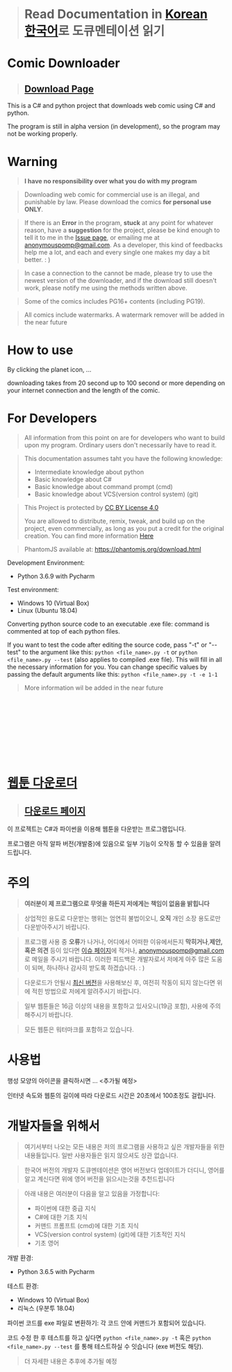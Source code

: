 ># Read Documentation in [Korean](#웹툰-다운로더)<br>[한국어](#웹툰-다운로더)로 도큐멘테이션 읽기

# Comic Downloader

> ## [Download Page](https://github.com/AnonymousPomp/Comic-Downloader/releases/)

This is a C# and python project that downloads web comic using C# and python.

The program is still in alpha version (in development), so the program may not be working properly.

# Warning
>**I have no responsibility over what you do with my program**

>Downloading web comic for commercial use is an illegal, and punishable by law. Please download the comics **for personal use ONLY**.

>If there is an **Error** in the program, **stuck** at any point for whatever reason, have a **suggestion** for the project, please be kind enough to tell it to me in the [Issue page](https://github.com/AnonymousPomp/Comic-Downloader/issues), or emailing me at <anonymouspomp@gmail.com>. As a developer, this kind of  feedbacks help me a lot, and each and every single one makes my day a bit better. : )

>In case a connection to the cannot be made, please try to use the newest version of the downloader, and if the download still doesn't work, please notify me using the methods written above.

>Some of the comics includes PG16+ contents (including PG19).

>All comics include watermarks. A watermark remover will be added in the near future

# How to use
By clicking the planet icon, ...

downloading takes from 20 second up to 100 second or more depending on your internet connection and the length of the comic.

# For Developers
>All information from this point on are for developers who want to build upon my program. Ordinary users don't necessarily have to read it.

>This documentation assumes taht you have the following knowledge:
>- Intermediate knowledge about python
>- Basic knowledge about C#
>- Basic knowledge about command prompt (cmd)
>- Basic knowledge about VCS(version control system) (git)

>This Project is protected by [CC BY License 4.0](https://creativecommons.org/licenses/by/4.0/)
>
>You are allowed to distribute, remix, tweak, and build up on the project, even commercially, as long as you put a credit for the original creation.
You can find more information [Here](https://en.wikipedia.org/wiki/Creative_Commons_license#Types_of_licenses)

> PhantomJS available at: https://phantomjs.org/download.html

Development Environment:
- Python 3.6.9 with Pycharm

Test environment:
- Windows 10 (Virtual Box)
- Linux (Ubuntu 18.04)

Converting python source code to an executable .exe file: command is commented at top of each python files.

If you want to test the code after editing the source code, pass "-t" or "--test" to the argument like this: `python <file_name>.py -t` or `python <file_name>.py --test` (also applies to compiled .exe file). This will fill in all the necessary information for you. You can change specific values by passing the default arguments like this: `python <file_name>.py -t -e 1-1`

>More information wil be added in the near future

<br>
<br>
<br>
<br>
<br>
<br>
<br>
<br>

# [웹툰 다운로더](#웹툰-다운로더)
> ## [다운로드 페이지](https://github.com/AnonymousPomp/Comic-Downloader/releases/)

이 프로젝트는 C#과 파이썬을 이용해 웹툰을 다운받는 프로그램입니다.

프로그램은 아직 알파 버전(개발중)에 있음으로 일부 기능이 오작동 할 수 있음을 알려드립니다.

# 주의
>**여러분이 제 프로그램으로 무엇을 하든지 저에게는 책임이 없음을 밝힙니다**

>상업적인 용도로 다운받는 행위는 엄연히 불법이오니, **오직** 개인 소장 용도로만 다운받아주시기 바랍니다.

>프로그램 사용 중 **오류**가 나거나, 어디에서 어떠한 이유에서든지 **막히거나**,**제안, 혹은 의견** 등이 있다면 [이슈 페이지](https://github.com/AnonymousPomp/Comic-Downloader/issues)에 적거나, <anonymouspomp@gmail.com>로 메일을 주시기 바랍니다. 이러한 피드백은 개발자로서 저에게 아주 많은 도움이 되며, 하나하나 감사히 받도록 하겠습니다. : )

>다운로드가 안될시 [최신 버전](https://github.com/AnonymousPomp/Comic-Downloader/releases/latest)을 사용해보신 후, 여전히 작동이 되지 않는다면 위에 적힌 방법으로 저에게 알려주시기 바랍니다.

>일부 웹툰들은 16금 이상의 내용을 포함하고 있사오니(19금 포함), 사용에 주의해주시기 바랍니다.

>모든 웹툰은 워터마크를 포함하고 있습니다.

# 사용법
행성 모양의 아이콘을 클릭하시면 ... <추가될 예정>

인터넷 속도와 웹툰의 길이에 따라 다운로드 시간은 20초에서 100초정도 걸립니다.

# 개발자들을 위해서
>여기서부터 나오는 모든 내용은 저의 프로그램을 사용하고 싶은 개발자들을 위한 내용들입니다. 일반 사용자들은 읽지 않으셔도 상관 없습니다.

>한국어 버전의 개발자 도큐멘테이션은 영어 버전보다 업데이트가 더디니, 영어를 알고 계신다면 위에 영어 버전을 읽으시는것을 추천드립니다

>아래 내용은 여러분이 다음을 알고 있음을 가정합니다:
>- 파이썬에 대한 중급 지식
>- C#에 대한 기초 지식
>- 커맨드 프롬프트 (cmd)에 대한 기초 지식
>- VCS(version control system) (git)에 대한 기초적인 지식
>- 기초 영어

개발 환경:
- Python 3.6.5 with Pycharm

테스트 환경:
- Windows 10 (Virtual Box)
- 리눅스 (우분투 18.04)

파이썬 코드를 exe 파일로 변환하기: 각 코드 안에 커맨드가 포함되어 있습니다.

코드 수정 한 후 테스트를 하고 싶다면 `python <file_name>.py -t` 혹은 `python <file_name>.py --test` 를 통해 테스트하실 수 잇습니다 (exe 버전도 해당).

>더 자세한 내용은 추후에 추가될 예정